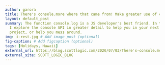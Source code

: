 ```yaml
---
author: garora
title: There's console.more where that came from! Make greater use of console in JS
layout: default_post
summary: The function console.log is a JS developer's best friend. In this post
  I explore the console API in greater detail to help you in your next big
  project, or help you mess around.
img: i-rest.jpg # Add image post (optional)
fig-caption: # Add figcaption (optional)
tags: [Holidays, Hawaii]
external_url: https://blog.scottlogic.com/2020/07/03/There's-console.more-where-that-came-from!-Make-greater-use-of-console-in-JS.html
external_site: SCOTT_LOGIC_BLOG
---
```

